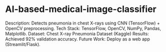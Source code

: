 # AI-based-medical-image-classifier
Description: Detects pneumonia in chest X-rays using CNN (TensorFlow) + OpenCV preprocessing.
Tech Stack: TensorFlow, OpenCV, NumPy, Pandas, Matplotlib.
Dataset: Chest X-ray Pneumonia Dataset (Kaggle)
Results: Achieved 92% validation accuracy.
Future Work: Deploy as a web app (Streamlit/Flask).
